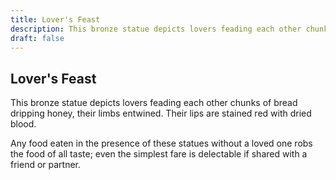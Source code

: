 ```yaml
---
title: Lover's Feast
description: This bronze statue depicts lovers feading each other chunks of bread dripping honey, their limbs entwined. Their lips are stained red with dried blood....
draft: false
---
```


## Lover's Feast

This bronze statue depicts lovers feading each other chunks of bread dripping honey, their limbs entwined. Their lips are stained red with dried blood.

Any food eaten in the presence of these statues without a loved one robs the food of all taste; even the simplest fare is delectable if shared with a friend or partner.

